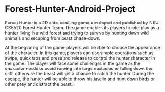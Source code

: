 # Forest-Hunter-Android-Project

Forest Hunter is a 2D side-scrolling game developed and published by NEU CS5520 Forest Hunter Team.
The game enables its players to role-play as a hunter living in a wild forest and trying to survive
by hunting down wild animals and escaping from beast chase-down.

At the beginning of the game, players will be able to choose the appearance of the character. In
this game, players can use simple operations such as swipe, quick taps and press and release to
control the hunter character in the game. The player will face some challenges in the game as the
character needs to avoid running into large obstacles or falling down the cliff, otherwise the beast
will get a chance to catch the hunter. During the escape, the hunter will be able to throw his
javelin and hunt down birds or other prey and distract the beast.  